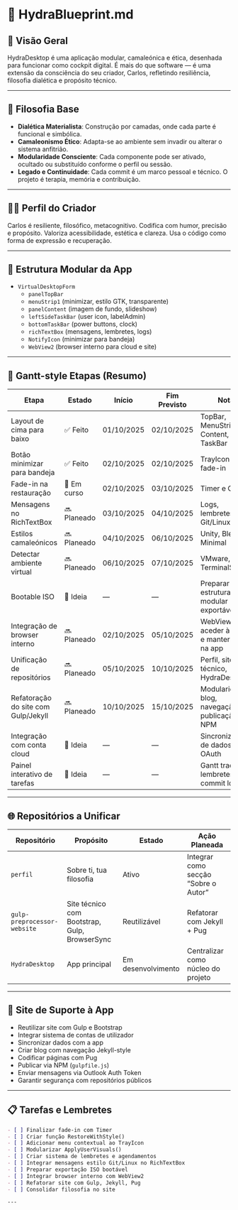# 🧠 HydraBlueprint.md

## 📌 Visão Geral

HydraDesktop é uma aplicação modular, camaleónica e ética, desenhada para funcionar como cockpit digital. É mais do que software — é uma extensão da consciência do seu criador, Carlos, refletindo resiliência, filosofia dialética e propósito técnico.

---

## 🧭 Filosofia Base

- **Dialética Materialista**: Construção por camadas, onde cada parte é funcional e simbólica.
- **Camaleonismo Ético**: Adapta-se ao ambiente sem invadir ou alterar o sistema anfitrião.
- **Modularidade Consciente**: Cada componente pode ser ativado, ocultado ou substituído conforme o perfil ou sessão.
- **Legado e Continuidade**: Cada commit é um marco pessoal e técnico. O projeto é terapia, memória e contribuição.

---

## 🧑‍💻 Perfil do Criador

Carlos é resiliente, filosófico, metacognitivo. Codifica com humor, precisão e propósito. Valoriza acessibilidade, estética e clareza. Usa o código como forma de expressão e recuperação.

---

## 🧱 Estrutura Modular da App

- `VirtualDesktopForm`
  - `panelTopBar`
  - `menuStrip1` (minimizar, estilo GTK, transparente)
  - `panelContent` (imagem de fundo, slideshow)
  - `leftSideTaskBar` (user icon, labelAdmin)
  - `bottomTaskBar` (power buttons, clock)
  - `richTextBox` (mensagens, lembretes, logs)
  - `NotifyIcon` (minimizar para bandeja)
  - `WebView2` (browser interno para cloud e site)

---

## 📆 Gantt-style Etapas (Resumo)

| Etapa                                 | Estado     | Início       | Fim Previsto | Notas                                                  |
|--------------------------------------|------------|--------------|--------------|--------------------------------------------------------|
| Layout de cima para baixo            | ✅ Feito    | 01/10/2025   | 02/10/2025   | TopBar, MenuStrip, Content, TaskBar                   |
| Botão minimizar para bandeja         | ✅ Feito    | 02/10/2025   | 02/10/2025   | TrayIcon com fade-in                                  |
| Fade-in na restauração               | 🔄 Em curso| 02/10/2025   | 03/10/2025   | Timer e Opacity                                        |
| Mensagens no RichTextBox             | 🔜 Planeado| 03/10/2025   | 04/10/2025   | Logs, lembretes, estilo Git/Linux                     |
| Estilos camaleónicos                 | 🔜 Planeado| 04/10/2025   | 06/10/2025   | Unity, Blend, Minimal                                 |
| Detectar ambiente virtual            | 🔜 Planeado| 06/10/2025   | 07/10/2025   | VMware, TerminalSession                               |
| Bootable ISO                         | 🧪 Ideia    | —            | —            | Preparar estrutura modular exportável                 |
| Integração de browser interno        | 🔜 Planeado| 02/10/2025   | 05/10/2025   | WebView2 para aceder à cloud e manter foco na app     |
| Unificação de repositórios           | 🔜 Planeado| 05/10/2025   | 10/10/2025   | Perfil, site técnico, HydraDesktop                    |
| Refatoração do site com Gulp/Jekyll | 🔜 Planeado| 10/10/2025   | 15/10/2025   | Modularidade, blog, navegação, publicação via NPM     |
| Integração com conta cloud           | 🧪 Ideia    | —            | —            | Sincronização de dados, login OAuth                   |
| Painel interativo de tarefas         | 🧪 Ideia    | —            | —            | Gantt tracking, lembretes, commit logs                |

---

## 🌐 Repositórios a Unificar

| Repositório | Propósito | Estado | Ação Planeada |
|-------------|-----------|--------|----------------|
| `perfil` | Sobre ti, tua filosofia | Ativo | Integrar como secção “Sobre o Autor” |
| `gulp-preprocessor-website` | Site técnico com Bootstrap, Gulp, BrowserSync | Reutilizável | Refatorar com Jekyll + Pug |
| `HydraDesktop` | App principal | Em desenvolvimento | Centralizar como núcleo do projeto |

---

## 🧩 Site de Suporte à App

- Reutilizar site com Gulp e Bootstrap
- Integrar sistema de contas de utilizador
- Sincronizar dados com a app
- Criar blog com navegação Jekyll-style
- Codificar páginas com Pug
- Publicar via NPM (`gulpfile.js`)
- Enviar mensagens via Outlook Auth Token
- Garantir segurança com repositórios públicos

---

## 📋 Tarefas e Lembretes

```markdown
- [ ] Finalizar fade-in com Timer
- [ ] Criar função RestoreWithStyle()
- [ ] Adicionar menu contextual ao TrayIcon
- [ ] Modularizar ApplyUserVisuals()
- [ ] Criar sistema de lembretes e agendamentos
- [ ] Integrar mensagens estilo Git/Linux no RichTextBox
- [ ] Preparar exportação ISO bootável
- [ ] Integrar browser interno com WebView2
- [ ] Refatorar site com Gulp, Jekyll, Pug
- [ ] Consolidar filosofia no site

---

